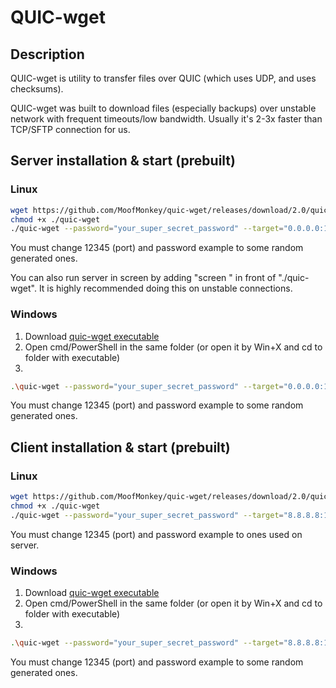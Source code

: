 # QUIC-wget

## Description
QUIC-wget is utility to transfer files over QUIC (which uses UDP, and uses checksums).

QUIC-wget was built to download files (especially backups) over unstable network with frequent
timeouts/low bandwidth. Usually it's 2-3x faster than TCP/SFTP connection for us.

## Server installation & start (prebuilt)

### Linux
```sh
wget https://github.com/MoofMonkey/quic-wget/releases/download/2.0/quic-wget
chmod +x ./quic-wget
./quic-wget --password="your_super_secret_password" --target="0.0.0.0:12345"
```
You must change 12345 (port) and password example to some random generated ones.

You can also run server in screen by adding "screen " in front of "./quic-wget".
It is highly recommended doing this on unstable connections.

### Windows

1. Download [quic-wget executable](https://github.com/MoofMonkey/quic-wget/releases/download/2.0/quic-wget.exe)
2. Open cmd/PowerShell in the same folder (or open it by Win+X and cd to folder with executable)
3.
```sh
.\quic-wget --password="your_super_secret_password" --target="0.0.0.0:12345"
```
You must change 12345 (port) and password example to some random generated ones.

## Client installation & start (prebuilt)

### Linux
```sh
wget https://github.com/MoofMonkey/quic-wget/releases/download/2.0/quic-wget
chmod +x ./quic-wget
./quic-wget --password="your_super_secret_password" --target="8.8.8.8:12345" --downloadPath="/backup.tar.bz2" --localPath="backup.tar.bz2"
```
You must change 12345 (port) and password example to ones used on server.

### Windows

1. Download [quic-wget executable](https://github.com/MoofMonkey/quic-wget/releases/download/2.0/quic-wget.exe)
2. Open cmd/PowerShell in the same folder (or open it by Win+X and cd to folder with executable)
3.
```sh
.\quic-wget --password="your_super_secret_password" --target="8.8.8.8:12345"  --downloadPath="/backup.tar.bz2" --localPath="backup.tar.bz2"
```
You must change 12345 (port) and password example to some random generated ones.
